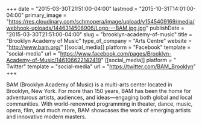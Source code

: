 +++
date = "2015-03-30T21:51:00-04:00"
lastmod = "2015-10-31T14:01:00-04:00"
primary_image = "https://res.cloudinary.com/schmopera/image/upload/v1545409169/media/webhook-uploads/1446314508906/Logo---BAM.jpg.jpg"
publishDate = "2015-03-30T21:51:00-04:00"
slug = "brooklyn-academy-of-music"
title = "Brooklyn Academy of Music"
type_of_company = "Arts Centre"
website = "http://www.bam.org/"
[[social_media]]
platform = "Facebook"
template = "social-media"
url = "https://www.facebook.com/pages/Brooklyn-Academy-of-Music/146106622142419"
[[social_media]]
platform = " Twitter"
template = "social-media"
url = "https://twitter.com/BAM_Brooklyn"
+++

<p>
	BAM (Brooklyn Academy of Music) is a multi-arts center located in Brooklyn, New York. For more than 150 years, BAM has been the home for adventurous artists, audiences, and ideas—engaging both global and local communities. With world-renowned programming in theater, dance, music, opera, film, and much more, BAM showcases the work of emerging artists and innovative modern masters.
</p>
